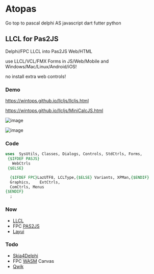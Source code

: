 # Atopas
Go top to pascal delphi AS  javascript   dart futter  python 

## LLCL for Pas2JS
Delphi/FPC LLCL into Pas2JS Web/HTML

use LLCL/VCL/FMX Forms in JS/Web/Mobile and Windows/Mac/Linux/Android/iOS!


no install extra web controls!

### Demo

https://wintops.github.io/llcljs/llcljs.html

https://wintops.github.io/llcljs/MiniCalcJS.html

![image](https:///wintops.github.io/llcljs/image_llcl.png)

![image](https:///wintops.github.io/llcljs/image_web.png)


### Code

```pascal
uses  SysUtils, Classes, Dialogs, Controls, StdCtrls, Forms,
 {$IFDEF PASJS}
   WebCtrls
 {$ELSE}

  {$IFDEF FPC}LazUTF8, LCLType,{$ELSE} Variants, XPMan,{$ENDIF}
  Graphics,    ExtCtrls,
  ComCtrls, Menus
{$ENDIF}
  ;
```

### Now
- [LLCL](https://github.com/FChrisF/LLCL)
- FPC [PAS2JS](https://wiki.lazarus.freepascal.org/pas2js)
- [Layui](https://github.com/layui/layui)

### Todo
- [Skia4Delphi](https://github.com/skia4delphi/skia4delphi)
- FPC [WASM](https://wiki.lazarus.freepascal.org/WebAssembly) Canvas
- [Qwik](https://github.com/BuilderIO/qwik)

 









